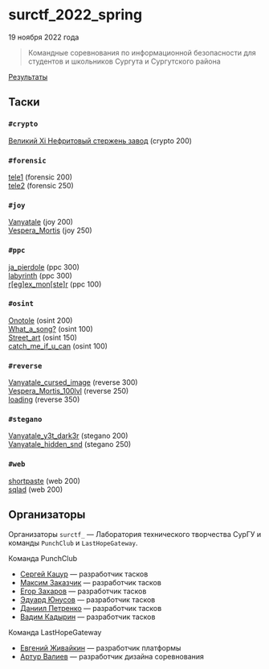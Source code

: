 # surctf_2022_spring

19 ноября 2022 года

>Командные соревнования по информационной безопасности для студентов и школьников Сургута и Сургутского района

[Результаты](SCOREBOARD.md)

## Таски

### `#crypto`
[Великий Xi Нефритовый стержень завод](tasks/crypto/velikiy_zavod) (crypto 200)  

### `#forensic`
[tele1](tasks/forensic/tele1) (forensic 200)  
[tele2](tasks/forensic/tele2) (forensic 250)  

### `#joy`
[Vanyatale](tasks/joy/Vanyatale) (joy 200)  
[Vespera_Mortis](tasks/joy/Vespera_Mortis) (joy 250)  

### `#ppc`
[ja_pierdole](tasks/ppc/ja_pierdole) (ppc 300)  
[labyrinth](tasks/ppc/labyrinth) (ppc 300)  
[r[eg]ex_mon[ste]r](tasks/ppc/regex_monster) (ppc 100)  

### `#osint`
[Onotole](tasks/osint/Onotole) (osint 200)  
[What_a_song?](tasks/osint/What_a_song%3F) (osint 100)  
[Street_art](tasks/osint/Street_art) (osint 150)  
[catch_me_if_u_can](tasks/osint/catch_me_if_u_can) (osint 100)  

### `#reverse`
[Vanyatale_cursed_image](tasks/reverse/Vanyatale_cursed_image) (reverse 300)  
[Vespera_Mortis_100lvl](tasks/reverse/Vespera_Mortis_100lvl) (reverse 250)  
[loading](tasks/reverse/loading) (reverse 350)  

### `#stegano`
[Vanyatale_y3t_dark3r](tasks/stegano/Vanyatale_y3t_dark3r) (stegano 200)  
[Vanyatale_hidden_snd](tasks/stegano/Vanyatale_hidden_snd) (stegano 250)  

### `#web`
[shortpaste](tasks/web/shortpaste) (web 200)  
[sqlad](tasks/web/sqlad) (web 200)  

## Организаторы

Организаторы `surctf_` — Лаборатория технического творчества СурГУ и команды `PunchClub` и `LastHopeGateway`.

Команда PunchClub

* [Сергей Кацур](https://github.com/richkats) — разработчик тасков
* [Максим Заказчик](https://github.com/s4lat) — разработчик тасков  
* [Егор Захаров](https://github.com/pigadoor) — разработчик тасков  
* [Эдуард Юнусов](https://github.com/Killllero0) — разработчик тасков  
* [Даниил Петренко](https://github.com/bendermachine) — разработчик тасков
* [Вадим Кадырин](https://github.com/galaxyshad) — разработчик тасков  

Команда LastHopeGateway

* [Евгений Живайкин](https://github.com/EZhivaikin) — разработчик платформы
* [Артур Валиев](https://github.com/h0pedev) — разработчик дизайна соревнования

